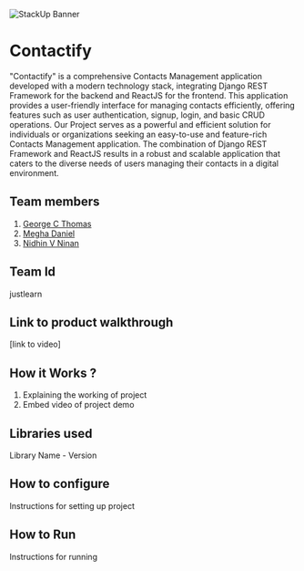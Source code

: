![StackUp Banner]([https://tinkerhub.frappe.cloud/files/stackup%20banner.jpeg])
# Contactify
"Contactify" is a comprehensive Contacts Management application developed with a modern technology stack, integrating Django REST Framework for the backend and ReactJS for the frontend. This application provides a user-friendly interface for managing contacts efficiently, offering features such as user authentication, signup, login, and basic CRUD operations.
Our Project serves as a powerful and efficient solution for individuals or organizations seeking an easy-to-use and feature-rich Contacts Management application. The combination of Django REST Framework and ReactJS results in a robust and scalable application that caters to the diverse needs of users managing their contacts in a digital environment.
## Team members
1. [George C Thomas](https://github.com/george-ct5)
2. [Megha Daniel](https://github.com/MeghaDaniel04)
3. [Nidhin V Ninan](https://github.com/nidhin29)
## Team Id
justlearn
## Link to product walkthrough
[link to video]
## How it Works ?
1. Explaining the working of project
2. Embed video of project demo
## Libraries used
Library Name - Version
## How to configure
Instructions for setting up project
## How to Run
Instructions for running
